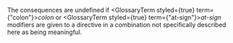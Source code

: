  



The consequences are undefined if <GlossaryTerm styled={true} term={"colon"}><i>colon</i></GlossaryTerm> or <GlossaryTerm styled={true} term={"at-sign"}><i>at-sign</i></GlossaryTerm> modifiers are given to a directive in a combination not specifically described here as being meaningful. 







 



 



